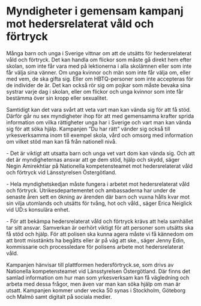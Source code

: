 # Myndigheter i gemensam kampanj mot hedersrelaterat våld och förtryck

Många barn och unga i Sverige vittnar om att de utsätts för hedersrelaterat våld och förtryck. Det kan handla om flickor som måste gå direkt hem efter skolan, som inte får vara med på lektionerna i alla skolämnen eller som inte får välja sina vänner. Om unga kvinnor och män som inte får välja om, eller med vem, de ska gifta sig. Eller om HBTQ\-personer som inte accepteras för de individer de är. Det kan också rör sig om pojkar som måste bevaka sina systrar varje dag i skolan, eller om flickor och unga kvinnor som inte får bestämma över sin kropp eller sexualitet.

Samtidigt kan det vara svårt att veta vart man kan vända sig för att få stöd. Därför går nu sex myndigheter ihop för att med gemensamma krafter sprida information om vilka rättigheter unga har i Sverige och vart man kan vända sig för att söka hjälp. Kampanjen ”Du har rätt” vänder sig också till yrkesverksamma inom till exempel skola, vård och omsorg med information om vilket stöd man kan få från nationell nivå.

\- Det är viktigt att utsatta barn och unga vet vart dom kan vända sig. Och att det är myndigheternas ansvar att ge dem stöd, hjälp och skydd, säger Negin Amirekhtiar på Nationella kompetensteamet mot hedersrelaterat våld och förtryck vid Länsstyrelsen Östergötland.

\- Hela myndighetskedjan måste fungera i arbetet mot hedersrelaterat våld och förtryck. Utrikesdepartementet och ambassaderna har under de senaste åren sett en ökning av ärenden där barn och vuxna hålls kvar mot sin vilja utomlands och utsätts för tvång, hot och våld., säger Erica Neiglick vid UD:s konsulära enhet.

\- För att bekämpa hedersrelaterat våld och förtryck krävs att hela samhället tar sitt ansvar. Samverkan är oerhört viktigt för att personer som utsätts ska få stöd och hjälp. För att polisen ska kunna agera måste vi få kännedom om att brott misstänkts ha begåtts eller är på väg att ske., säger Jenny Edin, kommissarie och processledare för polisens arbete mot hedersrelaterat våld.

Kampanjen hänvisar till plattformen hedersförtryck.se, som drivs av Nationella kompetensteamet vid Länsstyrelsen Östergötland. Där finns det samlad information om hur man som yrkesverksam kan få vägledning och arbeta med dessa frågor, men även var man kan söka hjälp om man är utsatt. Kampanjen kommer under vecka 50 synas i Stockholm, Göteborg och Malmö samt digitalt på sociala medier.
